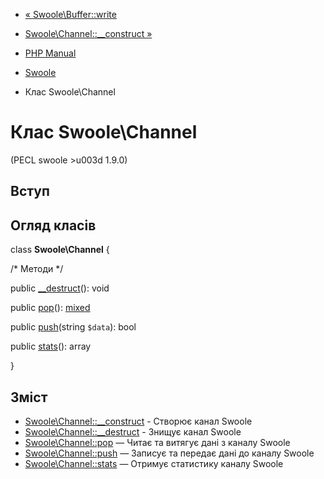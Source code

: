 - [« Swoole\Buffer::write](swoole-buffer.write.md)
- [Swoole\Channel::\_\_construct »](swoole-channel.construct.md)

- [PHP Manual](index.md)
- [Swoole](book.swoole.md)
- Клас Swoole\Channel

# Клас Swoole\Channel

(PECL swoole \>u003d 1.9.0)

## Вступ

## Огляд класів

class **Swoole\Channel** {

/\* Методи \*/

public [\_\_destruct](swoole-channel.destruct.md)(): void

public [pop](swoole-channel.pop.md)():
[mixed](language.types.declarations.md#language.types.declarations.mixed)

public [push](swoole-channel.push.md)(string `$data`): bool

public [stats](swoole-channel.stats.md)(): array

}

## Зміст

- [Swoole\Channel::\_\_construct](swoole-channel.construct.md) -
Створює канал Swoole
- [Swoole\Channel::\_\_destruct](swoole-channel.destruct.md) -
Знищує канал Swoole
- [Swoole\Channel::pop](swoole-channel.pop.md) — Читає та витягує
дані з каналу Swoole
- [Swoole\Channel::push](swoole-channel.push.md) — Записує та
передає дані до каналу Swoole
- [Swoole\Channel::stats](swoole-channel.stats.md) — Отримує
статистику каналу Swoole
